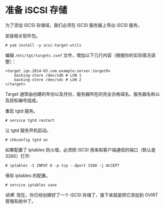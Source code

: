 # 准备 iSCSI 存储

为了添加 iSCSI 存储域，我们必须在 iSCSI 服务器上导出 iSCSI 服务。

安装相关软件包。

    # yum install -y scsi-target-utils


编辑 `/etc/tgt/targets.conf`
文件，增加以下几行内容（根据你的实际情况调整）：


    <target iqn.2014-03.com.example:server.target0>
        backing-store /dev/sdb # LUN 1
        backing-store /dev/sdc # LUN 2
    </target>



Target
通常由创建的年份以及月份，服务器所在的完全合格域名，服务器名称以及目标编号组成。

重启 tgtd 服务。

    # service tgtd restart


让 tgtd 服务开机启动。

    # chkconfig tgtd on


如果配置了 iptables 防火墙，必须把 iSCSI 用来和客户端通信的端口（默认是
3260）打开:

    # iptables -I INPUT 6 -p tcp --dport 3260 -j ACCEPT


保存 iptables 的配置。

    # service iptables save


*结果*.
现在，你已经创建好了一个 iSCSI 存储了，接下来就是把它添加到 OVIRT
管理系统中了。
